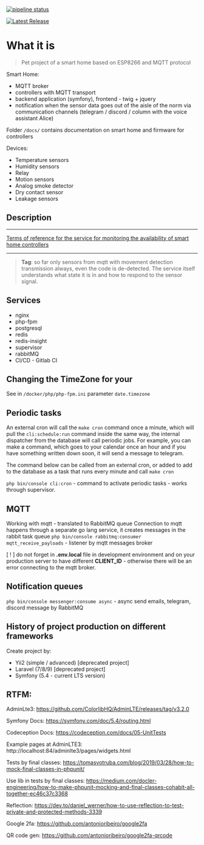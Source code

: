 [![pipeline status](https://gitlab.com/decole/uberserver-symfony/badges/master/pipeline.svg)](https://gitlab.com/decole/uberserver-symfony/-/commits/master)

[![Latest Release](https://gitlab.com/decole/uberserver-symfony/-/badges/release.svg)](https://gitlab.com/decole/uberserver-symfony/-/releases)


# What it is

> Pet project of a smart home based on ESP8266 and MQTT protocol

Smart Home:
 - MQTT broker
 - controllers with MQTT transport
 - backend application (symfony), frontend - twig + jquery
 - notification when the sensor data goes out of the aisle of the norm via communication channels (telegram / discord / column with the voice assistant Alice)

Folder `/docs/` contains documentation on smart home and firmware for controllers

Devices:
 - Temperature sensors
 - Humidity sensors
 - Relay
 - Motion sensors
 - Analog smoke detector
 - Dry contact sensor
 - Leakage sensors


## Description

---

[Terms of reference for the service for monitoring the availability of smart home controllers](docs/project/DEVICE_CONTROLLER_MONITORING.md)

----

> **Tag**: so far only sensors from mqtt with movement detection transmission always, even the code is de-detected. 
> The service itself understands what state it is in and how to respond to the sensor signal.


## Services

- nginx
- php-fpm
- postgresql
- redis
- redis-insight
- supervisor
- rabbitMQ
- CI/CD - Gitlab CI

## Changing the TimeZone for your

See in `/docker/php/php-fpm.ini` parameter `date.timezone`

## Periodic tasks

An external cron will call the `make cron` command once a minute, which will pull the `cli:schedule:run` command
inside the same way, the internal dispatcher from the database will call periodic jobs. For example, you can make a 
command, which goes to your calendar once an hour and if you have something written down soon, it will send a message 
to telegram.

The command below can be called from an external cron, or added to add to the database as a task that runs every minute
and call `make cron` 

`php bin/console cli:cron` - command to activate periodic tasks - works through supervisor.


## MQTT

Working with mqtt - translated to RabbitMQ queue
Connection to mqtt happens through a separate go lang service, it creates messages in the rabbit task queue
`php bin/console rabbitmq:consumer mqtt_receive_payloads` - listener by mqtt messages broker

[ ! ] do not forget in **.env.local** file in development environment and on your production server to have
different **CLIENT_ID** - otherwise there will be an error connecting to the mqtt broker.


## Notification queues

`php bin/console messenger:consume async` - async send emails, telegram, discord message by RabbitMQ


## History of project production on different frameworks

Create project by: 
- Yii2 (simple / advanced) [deprecated project]
- Laravel (7/8/9) [deprecated project]
- Symfony (5.4 - current LTS version)


## RTFM:

AdminLte3: https://github.com/ColorlibHQ/AdminLTE/releases/tag/v3.2.0

Symfony Docs: https://symfony.com/doc/5.4/routing.html

Codeception Docs: https://codeception.com/docs/05-UnitTests

Example pages at AdminLTE3: http://localhost:84/adminlte3/pages/widgets.html

Tests by final classes: https://tomasvotruba.com/blog/2019/03/28/how-to-mock-final-classes-in-phpunit/

Use lib in tests by final classes: https://medium.com/docler-engineering/how-to-make-phpunit-mocking-and-final-classes-cohabit-all-together-ec46c37c3368

Reflection: https://dev.to/daniel_werner/how-to-use-reflection-to-test-private-and-protected-methods-3339

Google 2fa: https://github.com/antonioribeiro/google2fa

QR code gen: https://github.com/antonioribeiro/google2fa-qrcode